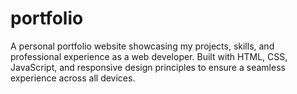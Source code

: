 # portfolio
A personal portfolio website showcasing my projects, skills, and professional experience as a web developer. Built with HTML, CSS, JavaScript, and responsive design principles to ensure a seamless experience across all devices.
